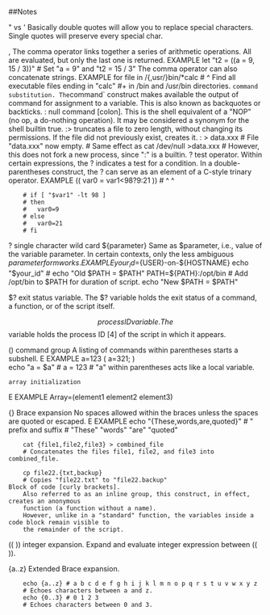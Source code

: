 

##Notes

" vs '
	Basically double quotes will allow you to replace special characters.  Single quotes will preserve every special char.

, 
	The comma operator links together a series of arithmetic operations. All are evaluated, but only the last one is returned.
	EXAMPLE
		let "t2 = ((a = 9, 15 / 3))"
		# Set "a = 9" and "t2 = 15 / 3"
	The comma operator can also concatenate strings.
	EXAMPLE
		for file in /{,usr/}bin/*calc
		#             ^    Find all executable files ending in "calc"
		#+                 in /bin and /usr/bin directories.
`
	command substitution. The `command` construct makes available the output of command for assignment to a variable. This is also known as backquotes or backticks.
:
	null command [colon]. This is the shell equivalent of a "NOP" (no op, a do-nothing operation). It may be considered a synonym for the shell builtin true.
:>
	truncates a file to zero length, without changing its permissions. If the file did not previously exist, creates it.
		: > data.xxx   # File "data.xxx" now empty.
		# Same effect as   cat /dev/null >data.xxx
		# However, this does not fork a new process, since ":" is a builtin.
?
	test operator. Within certain expressions, the ? indicates a test for a condition.
	In a double-parentheses construct, the ? can serve as an element of a C-style trinary operator.
	EXAMPLE
		(( var0 = var1<98?9:21 ))
		#                ^ ^

		# if [ "$var1" -lt 98 ]
		# then
		#   var0=9
		# else
		#   var0=21
		# fi
? 
	single character wild card
${parameter}
	Same as $parameter, i.e., value of the variable parameter. In certain contexts, only the less ambiguous ${parameter} form works.
	EXAMPLE
		your_id=${USER}-on-${HOSTNAME}
		echo "$your_id"
		#
		echo "Old \$PATH = $PATH"
		PATH=${PATH}:/opt/bin  # Add /opt/bin to $PATH for duration of script.
		echo "New \$PATH = $PATH"

$?
        exit status variable. The $? variable holds the exit status of a command, a function, or of the script itself.

$$
    process ID variable. The $$ variable holds the process ID [4] of the script in which it appears.

()
    command group A listing of commands within parentheses starts a subshell.
E   EXAMPLE
        a=123
        ( a=321; )        
        echo "a = $a"   # a = 123
        # "a" within parentheses acts like a local variable.
    
    array initialization
E   EXAMPLE
        Array=(element1 element2 element3)

{}
    Brace expansion
    No spaces allowed within the braces unless the spaces are quoted or escaped.
E   EXAMPLE
        echo \"{These,words,are,quoted}\"   # " prefix and suffix
        # "These" "words" "are" "quoted"

        cat {file1,file2,file3} > combined_file
        # Concatenates the files file1, file2, and file3 into combined_file.

        cp file22.{txt,backup}
        # Copies "file22.txt" to "file22.backup"
    Block of code [curly brackets]. 
        Also referred to as an inline group, this construct, in effect, creates an anonymous 
        function (a function without a name). 
        However, unlike in a "standard" function, the variables inside a code block remain visible to 
        the remainder of the script.

(( ))
    integer expansion.
    Expand and evaluate integer expression between (( )).


{a..z}
    Extended Brace expansion.
        
        echo {a..z} # a b c d e f g h i j k l m n o p q r s t u v w x y z
        # Echoes characters between a and z.
        echo {0..3} # 0 1 2 3
        # Echoes characters between 0 and 3.